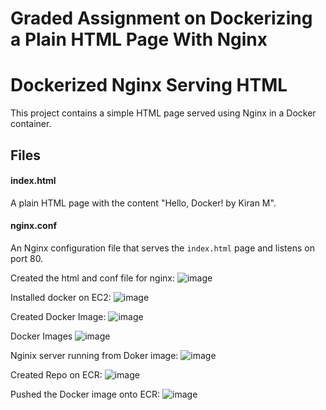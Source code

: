 # Graded Assignment on Dockerizing a Plain HTML Page With Nginx


# Dockerized Nginx Serving HTML

This project contains a simple HTML page served using Nginx in a Docker container.


## **Files**

#### **index.html**

A plain HTML page with the content "Hello, Docker! by Kiran M".

#### **nginx.conf**

An Nginx configuration file that serves the `index.html` page and listens on port 80.

Created the html and conf file for nginx:
![image](https://github.com/user-attachments/assets/eabd5593-379c-4ca8-96a9-dda29287292f)

 
Installed docker on EC2:
 ![image](https://github.com/user-attachments/assets/b0efbd32-b4c3-439f-8bd6-8d2ee0fea5d8)

Created Docker Image:
 ![image](https://github.com/user-attachments/assets/18c6e8d2-5cc7-42a1-a5e0-7eb166d48c5d)

Docker Images
 ![image](https://github.com/user-attachments/assets/e5a8278f-9786-4b7d-8661-cbb0cc676e64)

Nginix server running from Doker image:
 ![image](https://github.com/user-attachments/assets/a49b5bc1-1dd4-4b93-bb91-2e2fa048ba85)

Created Repo on ECR:
 ![image](https://github.com/user-attachments/assets/e6f2bcdb-f7b2-45e9-942d-0d4bd94de6f4)

Pushed the Docker image onto ECR:
![image](https://github.com/user-attachments/assets/c3effddb-e29f-4516-8a0e-964032080dc9)

